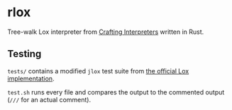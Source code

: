 # rlox

Tree-walk Lox interpreter from [Crafting Interpreters](https://craftinginterpreters.com/) written in Rust.

## Testing

`tests/` contains a modified `jlox` test suite from [the official Lox implementation](https://github.com/munificent/craftinginterpreters).

`test.sh` runs every file and compares the output to the commented output (`///` for an actual comment).
